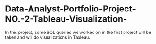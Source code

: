 # Data-Analyst-Portfolio-Project-NO.-2-Tableau-Visualization-

In this project, some SQL queries we worked on in the first project will be taken  and will do visualizations in Tableau.
